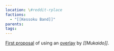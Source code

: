 ```yaml
---
location: \#reddit-rplace
factions:
  - "[[Kessoku Band]]"
parents: 
tags: 
---
```

[First proposal](https://discord.com/channels/1093664259273130084/1131230952119615600/1131429808992161872) of using an [overlay](https://www.reddit.com/r/Superstonk/comments/tuiahg/easy_visual_guide_on_how_to_install_and_use_our/) by *[[Mukaido]]*.
